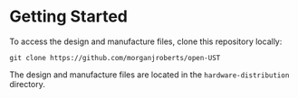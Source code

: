 # Getting Started

To access the design and manufacture files, clone this repository locally:

```
git clone https://github.com/morganjroberts/open-UST
```

The design and manufacture files are located in the `hardware-distribution` directory.